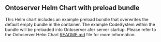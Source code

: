 ## Ontoserver Helm Chart with preload bundle
This Helm chart includes an example preload bundle that overwrites the default empty bundle in the container. The example CodeSystem within the bundle will be preloaded into Ontoserver afer server startup.
Please refer to the Ontoserver Helm Chart [README.md](https://github.com/aehrc/ontoserver-deploy/blob/master/helm/README.md) file for more information.